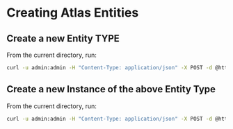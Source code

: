 # Creating Atlas Entities #

## Create a new Entity TYPE ##

From the current directory, run:

```sh
curl -u admin:admin -H "Content-Type: application/json" -X POST -d @httproute.entitytype.json localhost:21000/api/atlas/v2/types/typedefs
```

## Create a new Instance of the above Entity Type ##

From the current directory, run:

```sh
curl -u admin:admin -H "Content-Type: application/json" -X POST -d @httproute.entityinstance.json localhost:21000/api/atlas/v2/entity
```
